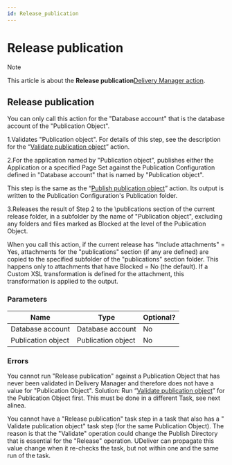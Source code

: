 ```yaml
---
id: Release_publication
---
```


# Release publication



> [!NOTE]
> This article is about the **Release publication**[Delivery Manager action](/docs/Continuous_delivery/Delivery_Manager_actions_by_name).

## **Release publication**

You can only call this action for the "Database account" that is the database account of the "Publication Object".

1.Validates "Publication object". For details of this step, see the description for the “[Validate publication object](/docs/Continuous_delivery/Delivery_Manager_actions_by_name/Validate_publication_object.md)” action.

2.For the application named by "Publication object", publishes either the Application or a specified Page Set against the Publication Configuration defined in "Database account" that is named by "Publication object".

This step is the same as the “[Publish publication object](/docs/Continuous_delivery/Delivery_Manager_actions_by_name/Publish_publication_object.md)” action. Its output is written to the Publication Configuration's Publication folder.


3.Releases the result of Step 2 to the \\publications section of the current release folder, in a subfolder by the name of "Publication object", excluding any folders and files marked as Blocked at the level of the Publication Object.

When you call this action, if the current release has "Include attachments" = Yes, attachments for the "publications" section (if any are defined) are copied to the specified subfolder of the "publications" section folder. This happens only to attachments that have Blocked = No (the default). If a Custom XSL transformation is defined for the attachment, this transformation is applied to the output.

### Parameters

|**Name**|**Type**|**Optional?**|
|--------|--------|--------|
|Database account|Database account|No      |
|Publication object|Publication object|No      |



### Errors

You cannot run "Release publication" against a Publication Object that has never been validated in Delivery Manager and therefore does not have a value for "Publication Object". Solution: Run “[Validate publication object](/docs/Continuous_delivery/Delivery_Manager_actions_by_name/Validate_publication_object.md)” for the Publication Object first. This must be done in a different Task, see next alinea.

You cannot have a "Release publication" task step in a task that also has a " Validate publication object" task step (for the same Publication Object). The reason is that the "Validate" operation could change the Publish Directory that is essential for the "Release" operation. UDeliver can propagate this value change when it re-checks the task, but not within one and the same run of the task.